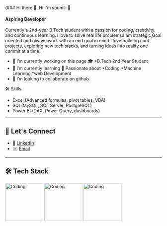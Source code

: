 (### Hi there 👋,  Hi I'm soumili 👋
#### Aspiring Developer
Currently a 2nd-year B.Tech student with a passion for coding, creativity, and continuous learning. i love to solve real life problems.I am strategic,Goal oriented and always work with an end goal in mind
I love building cool projects, exploring new tech stacks, and turning ideas into reality one commit at a time.

- 🔭 I’m currently working on this page.🎓 *B.Tech 2nd Year Student  
- 🌱 I’m currently learning 🌱 Passionate about *Coding,*Machine Learning,*web Development 
- 👯 I’m looking to collaborate on github 

 🛠️ Skills

- Excel (Advanced formulas, pivot tables, VBA)
- SQL(MySQL, SQL Server, PostgreSQL)
- Power BI (DAX, Power Query, dashboards)

---

## 🌟 Let's Connect

- 💼 [LinkedIn](https://linkedin.com/in/your-profile)
- ✉️ [Email](mailto:your.email@example.com)

---
## 🛠️ Tech Stack
<p>
   <img align="middle" alt="Coding" width="122" src="https://upload.wikimedia.org/wikipedia/commons/thumb/3/34/Microsoft_Office_Excel_%282019%E2%80%93present%29.svg/826px-Microsoft_Office_Excel_%282019%E2%80%93present%29.svg.png"/>
    <img align="middle" alt="Coding" width="122" src="https://upload.wikimedia.org/wikipedia/commons/thumb/d/d7/Sql_data_base_with_logo.svg/1200px-Sql_data_base_with_logo.svg.png"/>
     <img align="middle" alt="Coding" width="122" src="https://logos-world.net/wp-content/uploads/2022/02/Power-BI-Logo.png"/>
   
</p>

